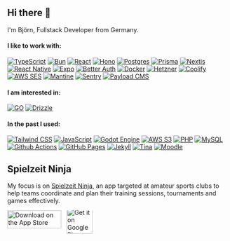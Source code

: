 <h2>Hi there 👋</h2>
<p>I'm Björn, Fullstack Developer from Germany.</p>

<h4>I like to work with:</h5>
<p>
  <a target="_blank" href="https://www.typescriptlang.org/"><img alt="TypeScript" src="https://img.shields.io/badge/-TypeScript-007ACC?style=flat&logo=typescript&logoColor=white" /></a>
  <a target="_blank" href="https://bun.sh/"><img alt="Bun" src="https://img.shields.io/badge/-Bun-000000?style=flat&logo=bun&logoColor=white" /></a>
  <a target="_blank" href="https://react.dev/"><img alt="React" src="https://img.shields.io/badge/-React-45b8d8?style=flat&logo=react&logoColor=white" /></a>
  <a target="_blank" href="https://hono.dev/"><img alt="Hono" src="https://img.shields.io/badge/-Hono-E36002?style=flat&logo=hono&logoColor=white" /></a>
  <a target="_blank" href="https://www.postgresql.org/"><img alt="Postgres" src="https://img.shields.io/badge/-Postgres-4169E1?style=flat&logo=postgresql&logoColor=white" /></a>
  <a target="_blank" href="https://www.prisma.io/"><img alt="Prisma" src="https://img.shields.io/badge/-Prisma-2D3748?style=flat&logo=prisma&logoColor=white" /></a>
  <a target="_blank" href="https://nextjs.org/"><img alt="Nextjs" src="https://img.shields.io/badge/-Nextjs-000000?style=flat&logo=next.js&logoColor=white" /></a>
  <a target="_blank" href="https://reactnative.dev/"><img alt="React Native" src="https://img.shields.io/badge/-React%20Native-61DAFB?style=flat&logo=react&logoColor=black" /></a>
  <a target="_blank" href="https://expo.dev/"><img alt="Expo" src="https://img.shields.io/badge/-Expo-4630EB?style=flat&logo=expo&logoColor=white" /></a>
  <a target="_blank" href="https://better-auth.com/"><img alt="Better Auth" src="https://img.shields.io/badge/-Better%20Auth-000000?style=flat&logo=betterauth&logoColor=white" /></a>
  <a target="_blank" href="https://www.docker.com/"><img alt="Docker" src="https://img.shields.io/badge/-Docker-46a2f1?style=flat&logo=docker&logoColor=white" /></a>
  <a target="_blank" href="https://www.hetzner.com/"><img alt="Hetzner" src="https://img.shields.io/badge/-Hetzner-D50C2D?style=flat&logo=hetzner&logoColor=white" /></a>
  <a target="_blank" href="https://coolify.io/"><img alt="Coolify" src="https://img.shields.io/badge/-Coolify-8C52FF?style=flat&logo=coolify&logoColor=white" /></a>
  <a target="_blank" href="https://aws.amazon.com/ses/"><img alt="AWS SES" src="https://img.shields.io/badge/-AWS%20SES-DD344C?style=flat&logo=amazonsimpleemailservice&logoColor=white" /></a>
  <a target="_blank" href="https://mantine.dev/"><img alt="Mantine" src="https://img.shields.io/badge/-Mantine-339AF0?style=flat&logo=mantine&logoColor=white" /></a>
  <a target="_blank" href="http://sentry.io/"><img alt="Sentry" src="https://img.shields.io/badge/-Sentry-6A5FC1?style=flat&logo=sentry&logoColor=white" /></a>
  <a target="_blank" href="https://payloadcms.com/"><img alt="Payload CMS" src="https://img.shields.io/badge/-Payload%20CMS-000000?style=flat&logo=payloadcms&logoColor=white" /></a>
</p>

<h4>I am interested in:</h5>
<p>
  <a target="_blank" href="https://go.dev/"><img alt="GO" src="https://img.shields.io/badge/-GO-00ADD8?style=flat&logo=go&logoColor=white" /></a>
  <a target="_blank" href="https://orm.drizzle.team/"><img alt="Drizzle" src="https://img.shields.io/badge/-Drizzle-C5F74F?style=flat&logo=drizzle&logoColor=black" /></a>
</p>

<h4>In the past I used:</h5>
<p>
  <a target="_blank" href="https://tailwindcss.com/"><img alt="Tailwind CSS" src="https://img.shields.io/badge/-Tailwind-06B6D4?style=flat&logo=tailwindcss&logoColor=white" /></a>
  <a target="_blank" href="https://www.javascript.com/"><img alt="JavaScript" src="https://img.shields.io/badge/-JavaScript-F7DF1E?style=flat&logo=javascript&logoColor=black" /></a>
  <a target="_blank" href="https://godotengine.org/"><img alt="Godot Engine" src="https://img.shields.io/badge/-Godot%20Engine-478CBF?style=flat&logo=godotengine&logoColor=white" /></a>
  <a target="_blank" href="https://aws.amazon.com/s3/"><img alt="AWS S3" src="https://img.shields.io/badge/-AWS%20S3-569A31?style=flat&logo=amazons3&logoColor=white" /></a>
  <a target="_blank" href="https://www.php.net/"><img alt="PHP" src="https://img.shields.io/badge/-PHP-777BB4?style=flat&logo=php&logoColor=white" /></a>
  <a target="_blank" href="https://www.mysql.com/"><img alt="MySQL" src="https://img.shields.io/badge/-MySQL-4479A1?style=flat&logo=mysql&logoColor=white" /></a>
  <a target="_blank" href="https://github.com/features/actions"><img alt="Github Actions" src="https://img.shields.io/badge/-Github_Actions-2088FF?style=flat&logo=github-actions&logoColor=white" /></a>
  <a target="_blank" href="https://pages.github.com/"><img alt="GitHub Pages" src="https://img.shields.io/badge/-Github%20Pages-222222?style=flat&logo=githubpages&logoColor=white" /></a>
  <a target="_blank" href="https://jekyllrb.com/"><img alt="Jekyll" src="https://img.shields.io/badge/-Jekyll-CC0000?style=flat&logo=jekyll&logoColor=white" /></a>
  <a target="_blank" href="https://tina.io/"><img alt="Tina" src="https://img.shields.io/badge/-Tina-EC4815?style=flat&logo=tina&logoColor=white" /></a>
  <a target="_blank" href="https://moodle.org/"><img alt="Moodle" src="https://img.shields.io/badge/-Moodle-F98012?style=flat&logo=moodle&logoColor=white" /></a>
</p>

<h2>Spielzeit Ninja</h2>
<p>My focus is on <a target="_blank" href="https://spielzeit.ninja">Spielzeit Ninja,</a> an app targeted at amateur sports clubs to help teams coordinate and plan their training sessions, tournaments and games effectively.</p>
<div style="display: flex; gap: 12px; flex-direction: row">
  <a href="https://apps.apple.com/de/app/spielzeit-ninja/id6742789725"><div style="display:inline-block"><img src="https://toolbox.marketingtools.apple.com/api/v2/badges/download-on-the-app-store/black/en-us?releaseDate=1744588800" alt="Download on the App Store" style="width: 123px; height: 41px;" /></div></a>
  <a href="https://play.google.com/store/apps/details?id=com.terijaki.spielzeitninja"><div style="width:106px; height:53px; overflow:hidden; display:inline-block;"><img src="https://play.google.com/intl/en_us/badges/static/images/badges/en_badge_web_generic.png" alt="Get it on Google Play" style="height: 59px; margin-top: -6px; object-fit: cover;"/>
</div></a>
</div>
